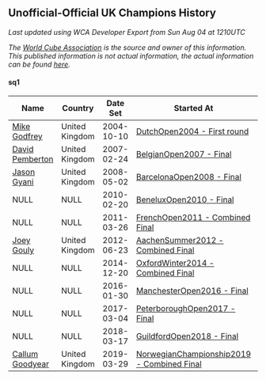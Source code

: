 ## Unofficial-Official UK Champions History

*Last updated using WCA Developer Export from Sun Aug 04 at 1210UTC*

*The [World Cube Association](https://www.worldcubeassociation.org) is the source and owner of this information. This published information is not actual information, the actual information can be found [here](https://www.worldcubeassociation.org/results).*

#### sq1

|Name|Country|Date Set|Started At|Ended At|Days Held|  
|--|--|--|--|--|--|  
|[Mike Godfrey](https://www.worldcubeassociation.org/persons/2004GODF01)|United Kingdom|2004-10-10|[DutchOpen2004 - First round](https://www.worldcubeassociation.org/competitions/DutchOpen2004/results/all#esq1_1)|1 year after [DutchOpen2004](https://www.worldcubeassociation.org/competitions/DutchOpen2004/results/all#esq1_f)|365|  
|[David Pemberton](https://www.worldcubeassociation.org/persons/2006PEMB01)|United Kingdom|2007-02-24|[BelgianOpen2007 - Final](https://www.worldcubeassociation.org/competitions/BelgianOpen2007/results/all#esq1_f)|1 year after [BelgianOpen2007](https://www.worldcubeassociation.org/competitions/BelgianOpen2007/results/all#esq1_f)|365|  
|[Jason Gyani](https://www.worldcubeassociation.org/persons/2008GYAN01)|United Kingdom|2008-05-02|[BarcelonaOpen2008 - Final](https://www.worldcubeassociation.org/competitions/BarcelonaOpen2008/results/all#esq1_f)|1 year after [MontpellierOpen2009](https://www.worldcubeassociation.org/competitions/MontpellierOpen2009/results/all#esq1_c)|652|  
|NULL|NULL|2010-02-20|[BeneluxOpen2010 - Final](https://www.worldcubeassociation.org/competitions/BeneluxOpen2010/results/all#esq1_f)|1 year after [BeneluxOpen2010](https://www.worldcubeassociation.org/competitions/BeneluxOpen2010/results/all#esq1_f)|365|  
|NULL|NULL|2011-03-26|[FrenchOpen2011 - Combined Final](https://www.worldcubeassociation.org/competitions/FrenchOpen2011/results/all#esq1_c)|1 year after [VargardaOpen2011](https://www.worldcubeassociation.org/competitions/VargardaOpen2011/results/all#esq1_c)|450|  
|[Joey Gouly](https://www.worldcubeassociation.org/persons/2007GOUL01)|United Kingdom|2012-06-23|[AachenSummer2012 - Combined Final](https://www.worldcubeassociation.org/competitions/AachenSummer2012/results/all#esq1_c)|1 year after [SwedishCubeDays2013](https://www.worldcubeassociation.org/competitions/SwedishCubeDays2013/results/all#esq1_c)|883|  
|NULL|NULL|2014-12-20|[OxfordWinter2014 - Combined Final](https://www.worldcubeassociation.org/competitions/OxfordWinter2014/results/all#esq1_c)|1 year after [OxfordWinter2014](https://www.worldcubeassociation.org/competitions/OxfordWinter2014/results/all#esq1_c)|365|  
|NULL|NULL|2016-01-30|[ManchesterOpen2016 - Final](https://www.worldcubeassociation.org/competitions/ManchesterOpen2016/results/all#esq1_f)|1 year after [ManchesterOpen2016](https://www.worldcubeassociation.org/competitions/ManchesterOpen2016/results/all#esq1_f)|366|  
|NULL|NULL|2017-03-04|[PeterboroughOpen2017 - Final](https://www.worldcubeassociation.org/competitions/PeterboroughOpen2017/results/all#esq1_f)|1 year after [PeterboroughOpen2017](https://www.worldcubeassociation.org/competitions/PeterboroughOpen2017/results/all#esq1_f)|365|  
|NULL|NULL|2018-03-17|[GuildfordOpen2018 - Final](https://www.worldcubeassociation.org/competitions/GuildfordOpen2018/results/all#esq1_f)|1 year after [GuildfordOpen2018](https://www.worldcubeassociation.org/competitions/GuildfordOpen2018/results/all#esq1_f)|365|  
|[Callum Goodyear](https://www.worldcubeassociation.org/persons/2012GOOD02)|United Kingdom|2019-03-29|[NorwegianChampionship2019 - Combined Final](https://www.worldcubeassociation.org/competitions/NorwegianChampionship2019/results/all#esq1_c)|Ongoing|126|  
